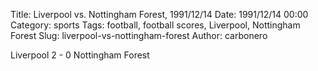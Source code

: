 Title: Liverpool vs. Nottingham Forest, 1991/12/14
Date: 1991/12/14 00:00
Category: sports
Tags: football, football scores, Liverpool, Nottingham Forest
Slug: liverpool-vs-nottingham-forest
Author: carbonero


Liverpool 2 - 0 Nottingham Forest
